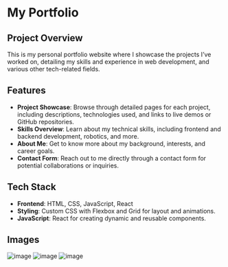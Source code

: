 # My Portfolio

## Project Overview
This is my personal portfolio website where I showcase the projects I’ve worked on, detailing my skills and experience in web development, and various other tech-related fields.

## Features
- **Project Showcase**: Browse through detailed pages for each project, including descriptions, technologies used, and links to live demos or GitHub repositories.
- **Skills Overview**: Learn about my technical skills, including frontend and backend development, robotics, and more.
- **About Me**: Get to know more about my background, interests, and career goals.
- **Contact Form**: Reach out to me directly through a contact form for potential collaborations or inquiries.

## Tech Stack
- **Frontend**: HTML, CSS, JavaScript, React
- **Styling**: Custom CSS with Flexbox and Grid for layout and animations.
- **JavaScript**: React for creating dynamic and reusable components.

## Images
![image](https://github.com/user-attachments/assets/629102bc-f3a1-4437-bc82-b6c8d8f58cb7)
![image](https://github.com/user-attachments/assets/407f500f-49fb-4361-92a6-272114666e4b)
![image](https://github.com/user-attachments/assets/f7cd8c91-6d1d-4286-9fda-b9089672e480)


